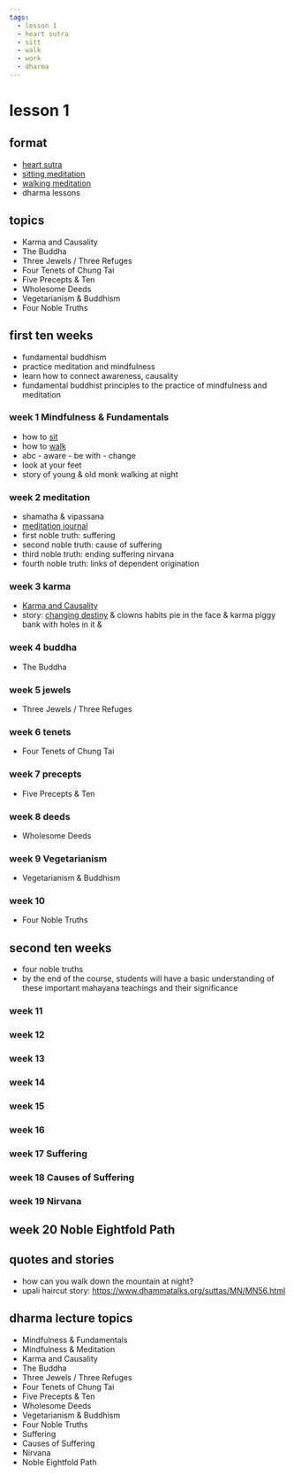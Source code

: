 ```yaml
---
tags:
  - lesson 1 
  - heart sutra
  - sitt
  - walk
  - work 
  - dharma
---
```

# lesson 1

## format

- [heart sutra](heart_sutra.md)
- [sitting meditation](breath.md)
- [walking meditation](walking.md)
- dharma lessons

## topics

- Karma and Causality
- The Buddha
- Three Jewels / Three Refuges
- Four Tenets of Chung Tai
- Five Precepts & Ten
- Wholesome Deeds
- Vegetarianism & Buddhism
- Four Noble Truths

## first ten weeks

- fundamental buddhism
- practice meditation and mindfulness
- learn how to connect awareness, causality
- fundamental buddhist principles to the practice of mindfulness and meditation

### week 1 Mindfulness & Fundamentals

- how to [sit](sitting.md)
- how to [walk](walking.md)
- abc - aware - be with - change
- look at your feet
- story of young & old monk walking at night

### week 2 meditation

- shamatha & vipassana
- [meditation journal](record.md)
- first noble truth: suffering
- second noble truth: cause of suffering
- third noble truth: ending suffering nirvana
- fourth noble truth: links of dependent origination

### week 3 karma

- [Karma and Causality](karma.md)
- story: [changing destiny](karma.md) & clowns habits pie in the face & karma piggy bank with holes in it &

### week 4 buddha

- The Buddha

### week 5 jewels

- Three Jewels / Three Refuges

### week 6 tenets

- Four Tenets of Chung Tai

### week 7 precepts

- Five Precepts & Ten

### week 8 deeds

- Wholesome Deeds

### week 9 Vegetarianism

- Vegetarianism & Buddhism

### week 10

- Four Noble Truths

## second ten weeks

- four noble truths
- by the end of the course, students will have a basic understanding of these important mahayana teachings and their significance

### week 11

### week 12

### week 13

### week 14

### week 15

### week 16

### week 17 Suffering

### week 18 Causes of Suffering

### week 19 Nirvana

## week 20 Noble Eightfold Path

## quotes and stories

- how can you walk down the mountain at night?
- upali haircut story: <https://www.dhammatalks.org/suttas/MN/MN56.html>

## dharma lecture topics

- Mindfulness & Fundamentals
- Mindfulness & Meditation
- Karma and Causality
- The Buddha
- Three Jewels / Three Refuges
- Four Tenets of Chung Tai
- Five Precepts & Ten
- Wholesome Deeds
- Vegetarianism & Buddhism
- Four Noble Truths
- Suffering
- Causes of Suffering
- Nirvana
- Noble Eightfold Path
